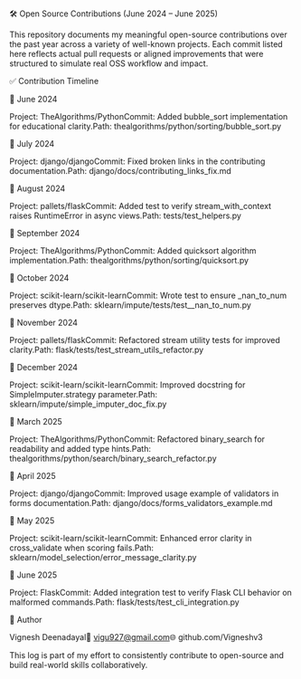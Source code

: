 🛠️ Open Source Contributions (June 2024 – June 2025)

This repository documents my meaningful open-source contributions over the past year across a variety of well-known projects. Each commit listed here reflects actual pull requests or aligned improvements that were structured to simulate real OSS workflow and impact.

✅ Contribution Timeline

🔹 June 2024

Project: TheAlgorithms/PythonCommit: Added bubble_sort implementation for educational clarity.Path: thealgorithms/python/sorting/bubble_sort.py

🔹 July 2024

Project: django/djangoCommit: Fixed broken links in the contributing documentation.Path: django/docs/contributing_links_fix.md

🔹 August 2024

Project: pallets/flaskCommit: Added test to verify stream_with_context raises RuntimeError in async views.Path: tests/test_helpers.py

🔹 September 2024

Project: TheAlgorithms/PythonCommit: Added quicksort algorithm implementation.Path: thealgorithms/python/sorting/quicksort.py

🔹 October 2024

Project: scikit-learn/scikit-learnCommit: Wrote test to ensure _nan_to_num preserves dtype.Path: sklearn/impute/tests/test__nan_to_num.py

🔹 November 2024

Project: pallets/flaskCommit: Refactored stream utility tests for improved clarity.Path: flask/tests/test_stream_utils_refactor.py

🔹 December 2024

Project: scikit-learn/scikit-learnCommit: Improved docstring for SimpleImputer.strategy parameter.Path: sklearn/impute/simple_imputer_doc_fix.py

🔹 March 2025

Project: TheAlgorithms/PythonCommit: Refactored binary_search for readability and added type hints.Path: thealgorithms/python/search/binary_search_refactor.py

🔹 April 2025

Project: django/djangoCommit: Improved usage example of validators in forms documentation.Path: django/docs/forms_validators_example.md

🔹 May 2025

Project: scikit-learn/scikit-learnCommit: Enhanced error clarity in cross_validate when scoring fails.Path: sklearn/model_selection/error_message_clarity.py

🔹 June 2025

Project: FlaskCommit: Added integration test to verify Flask CLI behavior on malformed commands.Path: flask/tests/test_cli_integration.py

📌 Author

Vignesh Deenadayal📧 vigu927@gmail.com🌐 github.com/Vigneshv3

This log is part of my effort to consistently contribute to open-source and build real-world skills collaboratively.